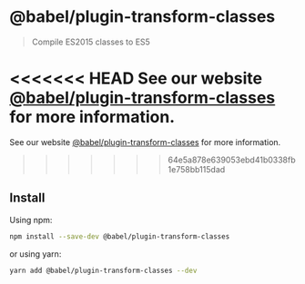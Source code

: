 # @babel/plugin-transform-classes

> Compile ES2015 classes to ES5

<<<<<<< HEAD
See our website [@babel/plugin-transform-classes](https://babeljs.io/docs/en/next/babel-plugin-transform-classes.html) for more information.
=======
See our website [@babel/plugin-transform-classes](https://babeljs.io/docs/en/babel-plugin-transform-classes) for more information.
>>>>>>> 64e5a878e639053ebd41b0338fb1e758bb115dad

## Install

Using npm:

```sh
npm install --save-dev @babel/plugin-transform-classes
```

or using yarn:

```sh
yarn add @babel/plugin-transform-classes --dev
```
